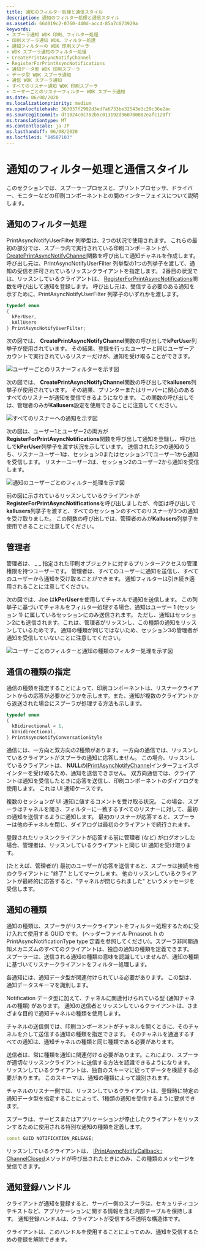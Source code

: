 ```yaml
---
title: 通知のフィルター処理と通信スタイル
description: 通知のフィルター処理と通信スタイル
ms.assetid: 66d019c2-0760-440d-acc4-85a7c073929a
keywords:
- スプーラ通知 WDK 印刷、フィルター処理
- 印刷スプーラ通知 WDK、フィルター処理
- 通知フィルターの WDK 印刷スプーラ
- WDK スプーラ通知のフィルター処理
- CreatePrintAsyncNotifyChannel
- RegisterForPrintAsyncNotifications
- 通知データ型 WDK 印刷スプーラ
- データ型 WDK スプーラ通知
- 通信 WDK スプーラ通知
- すべてのリスナー通知 WDK 印刷スプーラ
- ユーザーごとのリスナーフィルター WDK スプーラ通知
ms.date: 06/08/2020
ms.localizationpriority: medium
ms.openlocfilehash: 363037f2992d3ed7a6733be32543e3c29c36e2ac
ms.sourcegitcommit: d71024c0c782b5c013192d960700802eafc120f7
ms.translationtype: MT
ms.contentlocale: ja-JP
ms.lasthandoff: 06/08/2020
ms.locfileid: "84507103"
---
```

# <a name="notification-filtering-and-communication-styles"></a>通知のフィルター処理と通信スタイル

このセクションでは、スプーラープロセスと、プリントプロセッサ、ドライバー、モニターなどの印刷コンポーネントとの間のインターフェイスについて説明します。

## <a name="notification-filtering"></a>通知のフィルター処理

PrintAsyncNotifyUserFilter 列挙型は、2つの状況で使用されます。 これらの最初の部分では、スプーラ内で実行されている印刷コンポーネントが、 [CreatePrintAsyncNotifyChannel](https://docs.microsoft.com/windows/win32/api/prnasnot/nf-prnasnot-createprintasyncnotifychannel)関数を呼び出して通知チャネルを作成します。 呼び出し元は、PrintAsyncNotifyUserFilter 列挙型の1つの列挙子を渡して、通知の受信を許可されているリッスンクライアントを指定します。 2番目の状況では、リッスンしているクライアントは、 [RegisterForPrintAsyncNotifications](https://docs.microsoft.com/windows/win32/api/prnasnot/nf-prnasnot-registerforprintasyncnotifications)関数を呼び出して通知を登録します。 呼び出し元は、受信する必要のある通知を示すために、PrintAsyncNotifyUserFilter 列挙子のいずれかを渡します。

```cpp
typedef enum
{
  kPerUser,
  kAllUsers
} PrintAsyncNotifyUserFilter;
```

次の図では、 **CreatePrintAsyncNotifyChannel**関数の呼び出しで**kPerUser**列挙子が使用されています。 その結果、登録を行ったユーザーと同じユーザーアカウントで実行されているリスナーだけが、通知を受け取ることができます。

![ユーザーごとのリスナーフィルターを示す図](images/notifyfilt1.gif)

次の図では、 **CreatePrintAsyncNotifyChannel**関数の呼び出しで**kallusers**列挙子が使用されています。 その結果、プリンターまたはサーバーに関心のあるすべてのリスナーが通知を受信できるようになります。 この関数の呼び出しでは、管理者のみが**Kallusers**設定を使用できることに注意してください。

![すべてのリスナーへの通知を示す図](images/notifyfilt2.gif)

次の図は、ユーザー1とユーザー2の両方が**RegisterForPrintAsyncNotifications**関数を呼び出して通知を登録し、呼び出しで**kPerUser**列挙子を渡す状況を示しています。 送信された3つの通知のうち、リスナーユーザー1は、セッション0またはセッション1でユーザー1から通知を受信します。 リスナーユーザー2は、セッション2のユーザー2から通知を受信します。

![通知のユーザーごとのフィルター処理を示す図](images/notifyfilt3.gif)

前の図に示されているリッスンしているクライアントが**RegisterForPrintAsyncNotifications**を呼び出しましたが、今回は呼び出しで**kallusers**列挙子を渡すと、すべてのセッションのすべてのリスナーが3つの通知を受け取りました。 この関数の呼び出しでは、管理者のみが**Kallusers**列挙子を使用できることに注意してください。

## <a name="administrators"></a>管理者

管理者は、 \_ \_ 指定された印刷オブジェクトに対するプリンターアクセスの管理権限を持つユーザーです。 管理者は、すべてのユーザーに通知を送信し、すべてのユーザーから通知を受け取ることができます。 通知フィルターは引き続き適用されることに注意してください。

次の図では、Joe は**kPerUser**を使用してチャネルで通知を送信します。 この列挙子に基づいてチャネルをフィルター処理する場合、通知はユーザー 1 (セッション 1) に属しているセッションにのみ送信されます。 ただし、通知はセッション2にも送信されます。これは、管理者がリッスンし、この種類の通知をリッスンしているためです。 通知の種類が同じではないため、セッション3の管理者が通知を受信していないことに注意してください。

![ユーザーごとのフィルターと通知の種類のフィルター処理を示す図](images/notifyfilt4.gif)

## <a name="specifying-the-type-of-communication"></a>通信の種類の指定

通信の種類を指定することによって、印刷コンポーネントは、リスナークライアントからの応答が必要かどうかを示します。また、通知が複数のクライアントから返送された場合にスプーラが処理する方法も示します。

```cpp
typedef enum
{
  kBidirectional = 1,
  kUnidirectional,
} PrintAsyncNotifyConversationStyle
```

通信には、一方向と双方向の2種類があります。 一方向の通信では、リッスンしているクライアントがスプーラの通知に応答しません。 この場合、リッスンしているクライアントは、 **NULL**の[IPrintAsyncNotifyChannel](https://docs.microsoft.com/windows/win32/api/prnasnot/nn-prnasnot-iprintasyncnotifychannel)インターフェイスポインターを受け取るため、通知を送信できません。 双方向通信では、クライアントは通知を受信したときに応答を送信し、印刷コンポーネントのダイアログを使用します。 これは UI 通知ケースです。

複数のセッションが UI 通知に値するコメントを受け取る状況。 この場合、スプーラはチャネルを開き、フィルターに一致するすべてのリスナーに対して、最初の通知を送信するように通知します。 最初のリスナーが応答すると、スプーラーは他のチャネルを閉じ、ダイアログは最初のクライアントで続行されます。

登録されたリッスンクライアントが応答する前に管理者 (など) がログオンした場合、管理者は、リッスンしているクライアントと同じ UI 通知を受け取ります。

(たとえば、管理者が) 最初のユーザーが応答を送信すると、スプーラは接続を他のクライアントに "終了" としてマークします。 他のリッスンしているクライアントが最終的に応答すると、"チャネルが閉じられました" というメッセージを受信します。

## <a name="notification-types"></a>通知の種類

通知の種類は、スプーラがリスナークライアントをフィルター処理するために受け入れて使用する GUID です。 (ヘッダーファイル Prnasnot. h の PrintAsyncNotificationType type 定義を参照してください)。スプーラ非同期通知メカニズムのすべてのクライアントは、独自の通知の種類を定義できます。 スプーラーは、送信される通知の種類の意味を認識していませんが、通知の種類に基づいてリスナークライアントをフィルター処理します。

各通知には、通知データ型が関連付けられている必要があります。 この型は、通知データスキーマを識別します。

Notification データ型に加えて、チャネルに関連付けられている型 (通知チャネルの種類) があります。 通知の送信者とリッスンしているクライアントは、さまざまな目的で通知チャネルの種類を使用します。

チャネルの送信側では、印刷コンポーネントがチャネルを開くときに、そのチャネルを介して送信する通知の種類を指定できます。 そのチャネルを通過するすべての通知は、通知チャネルの種類と同じ種類である必要があります。

送信者は、常に種類を通知に関連付ける必要があります。これにより、スプーラが適切なリッスンクライアントに送信する方法を認識できるようになります。 リッスンしているクライアントは、独自のスキーマに従ってデータを検証する必要があります。 このスキーマは、通知の種類によって識別されます。

チャネルのリスナー側では、リッスンしているクライアントは、登録時に特定の通知データ型を指定することによって、1種類の通知を受信するように要求できます。

スプーラは、サービスまたはアプリケーションが停止したクライアントをリッスンするために使用される特別な通知の種類を定義します。

```cpp
const GUID NOTIFICATION_RELEASE;
```

リッスンしているクライアントは、 [IPrintAsyncNotifyCallback:: ChannelClosed](https://docs.microsoft.com/windows/win32/api/prnasnot/nf-prnasnot-iprintasyncnotifycallback-channelclosed)メソッドが呼び出されたときにのみ、この種類のメッセージを受信できます。

## <a name="notification-registration-handle"></a>通知登録ハンドル

クライアントが通知を登録すると、サーバー側のスプーラは、セキュリティコンテキストなど、アプリケーションに関する情報を含む内部テーブルを保持します。 通知登録ハンドルは、クライアントが受信する不透明な構造体です。

クライアントは、このハンドルを使用することによってのみ、通知を受信するための登録を解除できます。

